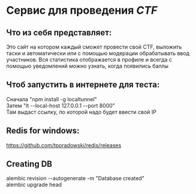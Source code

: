 # Сервис для проведения *CTF*

## Что из себя представляет:
Это сайт на котором каждый сможет провести свой CTF,
выложить таски и автоматически или с помощью модерации обрабатывать
ввод участников. Вся статистика отображается в профиле и всегда с помощью
уведомлений можно узнать, когда появились баллы

## Чтоб запустить в интернете для теста:
Сначала "npm install -g localtunnel" <br />
Затем "lt --local-host 127.0.0.1 --port 8000" <br />
Там выдаст ссылку, по которой надо будет ввести свой IP

## Redis for windows:
https://github.com/tporadowski/redis/releases

## Creating DB
alembic revision --autogenerate -m "Database created" <br />
alembic upgrade head
